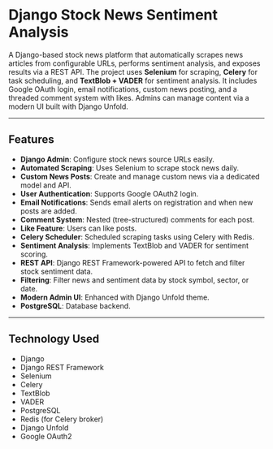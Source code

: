 # Django Stock News Sentiment Analysis

A Django-based stock news platform that automatically scrapes news articles from configurable URLs, performs sentiment analysis, and exposes results via a REST API. The project uses **Selenium** for scraping, **Celery** for task scheduling, and **TextBlob + VADER** for sentiment analysis. It includes Google OAuth login, email notifications, custom news posting, and a threaded comment system with likes. Admins can manage content via a modern UI built with Django Unfold.

---

## Features

- **Django Admin**: Configure stock news source URLs easily.
- **Automated Scraping**: Uses Selenium to scrape stock news daily.
- **Custom News Posts**: Create and manage custom news via a dedicated model and API.
- **User Authentication**: Supports Google OAuth2 login.
- **Email Notifications**: Sends email alerts on registration and when new posts are added.
- **Comment System**: Nested (tree-structured) comments for each post.
- **Like Feature**: Users can like posts.
- **Celery Scheduler**: Scheduled scraping tasks using Celery with Redis.
- **Sentiment Analysis**: Implements TextBlob and VADER for sentiment scoring.
- **REST API**: Django REST Framework-powered API to fetch and filter stock sentiment data.
- **Filtering**: Filter news and sentiment data by stock symbol, sector, or date.
- **Modern Admin UI**: Enhanced with Django Unfold theme.
- **PostgreSQL**: Database backend.

---

## Technology Used

- Django
- Django REST Framework
- Selenium
- Celery
- TextBlob
- VADER
- PostgreSQL
- Redis (for Celery broker)
- Django Unfold
- Google OAuth2
